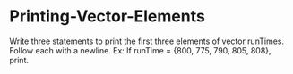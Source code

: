 # Printing-Vector-Elements
Write three statements to print the first three elements of vector runTimes. Follow each with a newline. Ex: If runTime = {800, 775, 790, 805, 808}, print.
